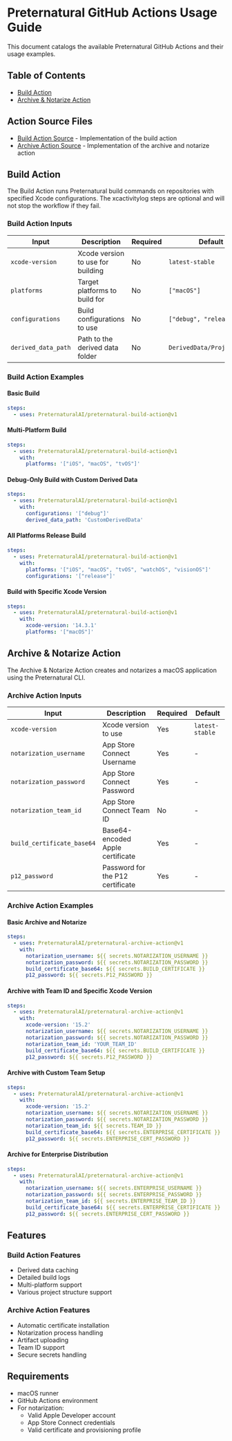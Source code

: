 # Preternatural GitHub Actions Usage Guide

This document catalogs the available Preternatural GitHub Actions and their usage examples.

## Table of Contents
- [Build Action](#build-action)
- [Archive & Notarize Action](#archive--notarize-action)

## Action Source Files

- [Build Action Source](preternatural-build/action.yml) - Implementation of the build action
- [Archive Action Source](preternatural-archive/action.yml) - Implementation of the archive and notarize action

## Build Action

The Build Action runs Preternatural build commands on repositories with specified Xcode configurations. The xcactivitylog steps are optional and will not stop the workflow if they fail.

### Build Action Inputs

| Input | Description | Required | Default |
|-------|-------------|----------|---------|
| `xcode-version` | Xcode version to use for building | No | `latest-stable` |
| `platforms` | Target platforms to build for | No | `["macOS"]` |
| `configurations` | Build configurations to use | No | `["debug", "release"]` |
| `derived_data_path` | Path to the derived data folder | No | `DerivedData/ProjectBuild` |

### Build Action Examples

#### Basic Build
```yaml
steps:
  - uses: PreternaturalAI/preternatural-build-action@v1
```

#### Multi-Platform Build
```yaml
steps:
  - uses: PreternaturalAI/preternatural-build-action@v1
    with:
      platforms: '["iOS", "macOS", "tvOS"]'
```

#### Debug-Only Build with Custom Derived Data
```yaml
steps:
  - uses: PreternaturalAI/preternatural-build-action@v1
    with:
      configurations: '["debug"]'
      derived_data_path: 'CustomDerivedData'
```

#### All Platforms Release Build
```yaml
steps:
  - uses: PreternaturalAI/preternatural-build-action@v1
    with:
      platforms: '["iOS", "macOS", "tvOS", "watchOS", "visionOS"]'
      configurations: '["release"]'
```

#### Build with Specific Xcode Version
```yaml
steps:
  - uses: PreternaturalAI/preternatural-build-action@v1
    with:
      xcode-version: '14.3.1'
      platforms: '["macOS"]'
```

## Archive & Notarize Action

The Archive & Notarize Action creates and notarizes a macOS application using the Preternatural CLI.

### Archive Action Inputs

| Input | Description | Required | Default |
|-------|-------------|----------|---------|
| `xcode-version` | Xcode version to use | Yes | `latest-stable` |
| `notarization_username` | App Store Connect Username | Yes | - |
| `notarization_password` | App Store Connect Password | Yes | - |
| `notarization_team_id` | App Store Connect Team ID | No | - |
| `build_certificate_base64` | Base64-encoded Apple certificate | Yes | - |
| `p12_password` | Password for the P12 certificate | Yes | - |

### Archive Action Examples

#### Basic Archive and Notarize
```yaml
steps:
  - uses: PreternaturalAI/preternatural-archive-action@v1
    with:
      notarization_username: ${{ secrets.NOTARIZATION_USERNAME }}
      notarization_password: ${{ secrets.NOTARIZATION_PASSWORD }}
      build_certificate_base64: ${{ secrets.BUILD_CERTIFICATE }}
      p12_password: ${{ secrets.P12_PASSWORD }}
```

#### Archive with Team ID and Specific Xcode Version
```yaml
steps:
  - uses: PreternaturalAI/preternatural-archive-action@v1
    with:
      xcode-version: '15.2'
      notarization_username: ${{ secrets.NOTARIZATION_USERNAME }}
      notarization_password: ${{ secrets.NOTARIZATION_PASSWORD }}
      notarization_team_id: 'YOUR_TEAM_ID'
      build_certificate_base64: ${{ secrets.BUILD_CERTIFICATE }}
      p12_password: ${{ secrets.P12_PASSWORD }}
```

#### Archive with Custom Team Setup
```yaml
steps:
  - uses: PreternaturalAI/preternatural-archive-action@v1
    with:
      xcode-version: '15.2'
      notarization_username: ${{ secrets.NOTARIZATION_USERNAME }}
      notarization_password: ${{ secrets.NOTARIZATION_PASSWORD }}
      notarization_team_id: ${{ secrets.TEAM_ID }}
      build_certificate_base64: ${{ secrets.ENTERPRISE_CERTIFICATE }}
      p12_password: ${{ secrets.ENTERPRISE_CERT_PASSWORD }}
```

#### Archive for Enterprise Distribution
```yaml
steps:
  - uses: PreternaturalAI/preternatural-archive-action@v1
    with:
      notarization_username: ${{ secrets.ENTERPRISE_USERNAME }}
      notarization_password: ${{ secrets.ENTERPRISE_PASSWORD }}
      notarization_team_id: ${{ secrets.ENTERPRISE_TEAM_ID }}
      build_certificate_base64: ${{ secrets.ENTERPRISE_CERTIFICATE }}
      p12_password: ${{ secrets.ENTERPRISE_CERT_PASSWORD }}
```

## Features

### Build Action Features
- Derived data caching
- Detailed build logs
- Multi-platform support
- Various project structure support

### Archive Action Features
- Automatic certificate installation
- Notarization process handling
- Artifact uploading
- Team ID support
- Secure secrets handling

## Requirements

- macOS runner
- GitHub Actions environment
- For notarization:
  - Valid Apple Developer account
  - App Store Connect credentials
  - Valid certificate and provisioning profile
